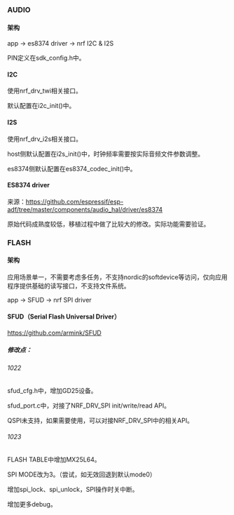 ### AUDIO

#### 架构

app -> es8374 driver -> nrf I2C & I2S

PIN定义在sdk_config.h中。

#### I2C

使用nrf_drv_twi相关接口。

默认配置在i2c_init()中。

#### I2S

使用nrf_drv_i2s相关接口。

host侧默认配置在i2s_init()中，时钟频率需要按实际音频文件参数调整。

es8374侧默认配置在es8374_codec_init()中。

#### ES8374 driver

来源：https://github.com/espressif/esp-adf/tree/master/components/audio_hal/driver/es8374

原始代码成熟度较低，移植过程中做了比较大的修改。实际功能需要验证。


### FLASH

#### 架构 

应用场景单一，不需要考虑多任务，不支持nordic的softdevice等访问，仅向应用程序提供基础的读写接口，不支持文件系统。

app -> SFUD -> nrf SPI driver

#### SFUD（Serial Flash Universal Driver）

https://github.com/armink/SFUD

##### 修改点：
###### 1022
sfud_cfg.h中，增加GD25设备。

sfud_port.c中，对接了NRF_DRV_SPI init/write/read API。

QSPI未支持，如果需要使用，可以对接NRF_DRV_SPI中的相关API。
###### 1023
FLASH TABLE中增加MX25L64。

SPI MODE改为3。（尝试，如无效回退到默认mode0）

增加spi_lock、spi_unlock，SPI操作时关中断。

增加更多debug。

